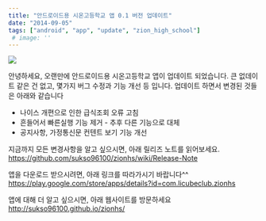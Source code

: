 ```yaml
---
title: "안드로이드용 시온고등학교 앱 0.1 버전 업데이트"
date: "2014-09-05"
tags: ["android", "app", "update", "zion_high_school"]
 # image: ''
---
```

<img class="image-wrapper" src="https://sukso96100.github.io/blogimgs/zion_update.png">


안녕하세요, 오랜만에 안드로이드용 시온고등학교 앱이 업데이트 되었습니다.
큰 없데이트 같은 건 없고, 몇가지 버그 수정과 기능 개선 등 입니다.
업데이트 하면서 변경된 것들은 아래와 같습니다

* 나이스 개편으로 인한 급식조회 오류 고침
* 흔들어서 빠른실행 기능 제거 - 추후 다른 기능으로 대체
* 공지사항, 가정통신문 컨텐트 보기 기능 개선

지금까지 모든 변경사항을 알고 싶으시면, 아래 릴리즈 노트를 읽어보세요.
<a href="https://github.com/sukso96100/zionhs/wiki/Release-Note">https://github.com/sukso96100/zionhs/wiki/Release-Note</a>

앱을 다운로드 받으시려면, 아래 링크를 따라가시기 바랍니다^^
<a href="https://play.google.com/store/apps/details?id=com.licubeclub.zionhs">https://play.google.com/store/apps/details?id=com.licubeclub.zionhs</a>

앱에 대해 더 알고 싶으시면, 아래 웹사이트를 방문하세요
<a href="http://sukso96100.github.io/zionhs/">http://sukso96100.github.io/zionhs/</a>
